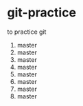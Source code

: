 # git-practice
to practice git

1. master
2. master
3. master
6. master
7. master
8. master
9. master
10. master
